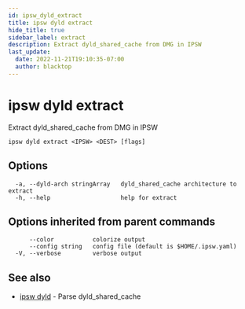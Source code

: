```yaml
---
id: ipsw_dyld_extract
title: ipsw dyld extract
hide_title: true
sidebar_label: extract
description: Extract dyld_shared_cache from DMG in IPSW
last_update:
  date: 2022-11-21T19:10:35-07:00
  author: blacktop
---
```

# ipsw dyld extract

Extract dyld_shared_cache from DMG in IPSW

```
ipsw dyld extract <IPSW> <DEST> [flags]
```

## Options

```
  -a, --dyld-arch stringArray   dyld_shared_cache architecture to extract
  -h, --help                    help for extract
```

## Options inherited from parent commands

```
      --color           colorize output
      --config string   config file (default is $HOME/.ipsw.yaml)
  -V, --verbose         verbose output
```

## See also

* [ipsw dyld](/docs/cli/dyld/ipsw_dyld)	 - Parse dyld_shared_cache

